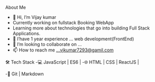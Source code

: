  About Me 
- 👋 Hi, I’m Vijay kumar  
- Currently working on fullstack Booking WebApp
- Learning more about technologies that go into building Full Stack Applications.
- 🌱 I’have 1 year experience  ... web development(FrontEnd)
- 💞️ I’m looking to collaborate on ...
- 📫 How to reach me ...vjkumar7293@gamil.com


🛠 Tech Stack
-💻   JavaScript | ES6 |
-🌐   HTML | CSS | ReactJS | 

-🔧   Git | Markdown
<!---
VJ7293/VJ7293 is a ✨ special ✨ repository because its `README.md` (this file) appears on your GitHub profile.
You can click the Preview link to take a look at your changes.
--->
